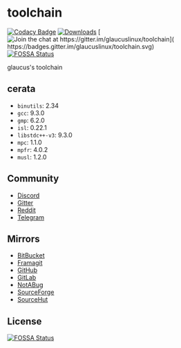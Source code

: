 # toolchain
[![Codacy Badge](
https://api.codacy.com/project/badge/Grade/5fc57d42b8f249d8ab498b2597e937be)](
https://app.codacy.com/gh/glaucuslinux/toolchain?utm_source=github.com&utm_medium=referral&utm_content=glaucuslinux/toolchain&utm_campaign=Badge_Grade_Dashboard)
[![Downloads](
https://img.shields.io/github/downloads/glaucuslinux/toolchain/total.svg)](
https://github.com/glaucuslinux/toolchain/releases)
[![Join the chat at https://gitter.im/glaucuslinux/toolchain](
https://badges.gitter.im/glaucuslinux/toolchain.svg)](
https://gitter.im/glaucuslinux/toolchain?utm_source=badge&utm_medium=badge&utm_campaign=pr-badge&utm_content=badge)
[![FOSSA Status](https://app.fossa.io/api/projects/git%2Bgithub.com%2Fglaucuslinux%2Ftoolchain.svg?type=shield)](https://app.fossa.io/projects/git%2Bgithub.com%2Fglaucuslinux%2Ftoolchain?ref=badge_shield)

glaucus's toolchain

## cerata
* `binutils`: 2.34
* `gcc`: 9.3.0
* `gmp`: 6.2.0
* `isl`: 0.22.1
* `libstdc++-v3`: 9.3.0
* `mpc`: 1.1.0
* `mpfr`: 4.0.2
* `musl`: 1.2.0

## Community
* [Discord](https://discord.gg/gZSHj65)
* [Gitter](https://gitter.im/glaucuslinux/toolchain)
* [Reddit](https://www.reddit.com/r/glaucus)
* [Telegram](https://t.me/glaucuslinux)

## Mirrors
* [BitBucket](https://bitbucket.org/glaucuslinux/toolchain)
* [Framagit](https://framagit.org/glaucuslinux/toolchain)
* [GitHub](https://github.com/glaucuslinux/toolchain)
* [GitLab](https://gitlab.com/glaucuslinux/toolchain)
* [NotABug](https://notabug.org/glaucuslinux/toolchain)
* [SourceForge](https://git.code.sf.net/p/glaucuslinux/toolchain)
* [SourceHut](https://git.sr.ht/~glaucuslinux/toolchain)


## License
[![FOSSA Status](https://app.fossa.io/api/projects/git%2Bgithub.com%2Fglaucuslinux%2Ftoolchain.svg?type=large)](https://app.fossa.io/projects/git%2Bgithub.com%2Fglaucuslinux%2Ftoolchain?ref=badge_large)
